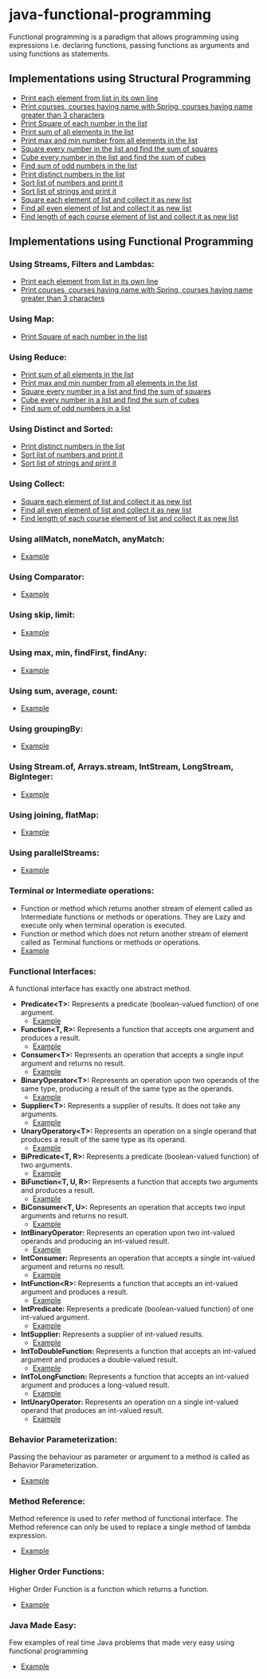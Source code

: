 # java-functional-programming
Functional programming is a paradigm that allows programming using expressions i.e. declaring functions, passing functions as arguments and using functions as statements.

## Implementations using Structural Programming
* [Print each element from list in its own line](src/main/java/com/ysingh/structure/ST01PrintListElement.java)
* [Print courses, courses having name with Spring, courses having name greater than 3 characters](src/main/java/com/ysingh/structure/ST02CourseExcerise.java)
* [Print Square of each number in the list](src/main/java/com/ysingh/structure/ST03PrintSquareOfEachListElement.java)
* [Print sum of all elements in the list](src/main/java/com/ysingh/structure/ST04AddNumbersInList.java)
* [Print max and min number from all elements in the list](src/main/java/com/ysingh/structure/ST05MaximumAndMinimumNumberInList.java)
* [Square every number in the list and find the sum of squares](src/main/java/com/ysingh/structure/ST06Excersise.java)
* [Cube every number in the list and find the sum of cubes](src/main/java/com/ysingh/structure/ST06Excersise.java)
* [Find sum of odd numbers in the list](src/main/java/com/ysingh/structure/ST06Excersise.java)
* [Print distinct numbers in the list](src/main/java/com/ysingh/structure/ST07DistinctAndSorted.java)
* [Sort list of numbers and print it](src/main/java/com/ysingh/structure/ST07DistinctAndSorted.java)
* [Sort list of strings and print it](src/main/java/com/ysingh/structure/ST07DistinctAndSorted.java)
* [Square each element of list and collect it as new list](src/main/java/com/ysingh/structure/ST08Collect.java)
* [Find all even element of list and collect it as new list](src/main/java/com/ysingh/structure/ST08Collect.java)
* [Find length of each course element of list and collect it as new list](src/main/java/com/ysingh/structure/ST08Collect.java)


## Implementations using Functional Programming

### Using Streams, Filters and Lambdas:
* [Print each element from list in its own line](/src/main/java/com/ysingh/functional/FP01PrintListElement.java)
* [Print courses, courses having name with Spring, courses having name greater than 3 characters](src/main/java/com/ysingh/functional/FP02CourseExcerise.java)

### Using Map:
* [Print Square of each number in the list](src/main/java/com/ysingh/functional/FP03PrintSquareOfEachListElement.java)

### Using Reduce:
* [Print sum of all elements in the list](src/main/java/com/ysingh/functional/FP04AddNumbersInList.java)
* [Print max and min number from all elements in the list](src/main/java/com/ysingh/functional/FP05MaximumAndMinimumNumberInList.java)
* [Square every number in a list and find the sum of squares](src/main/java/com/ysingh/functional/FP06Excersise.java)
* [Cube every number in a list and find the sum of cubes](src/main/java/com/ysingh/functional/FP06Excersise.java)
* [Find sum of odd numbers in a list](src/main/java/com/ysingh/functional/FP06Excersise.java)

### Using Distinct and Sorted:
* [Print distinct numbers in the list](src/main/java/com/ysingh/functional/FP07DistinctAndSorted.java)
* [Sort list of numbers and print it](src/main/java/com/ysingh/functional/FP07DistinctAndSorted.java)
* [Sort list of strings and print it](src/main/java/com/ysingh/functional/FP07DistinctAndSorted.java)

### Using Collect:
* [Square each element of list and collect it as new list](src/main/java/com/ysingh/functional/FP08Collect.java)
* [Find all even element of list and collect it as new list](src/main/java/com/ysingh/functional/FP08Collect.java)
* [Find length of each course element of list and collect it as new list](src/main/java/com/ysingh/functional/FP08Collect.java)

### Using allMatch, noneMatch, anyMatch:
* [Example](src/main/java/com/ysingh/functional/FP12CustomClass.java)

### Using Comparator:
* [Example](src/main/java/com/ysingh/functional/FP12CustomClass.java)

### Using skip, limit:
* [Example](src/main/java/com/ysingh/functional/FP12CustomClass.java)

### Using max, min, findFirst, findAny:
* [Example](src/main/java/com/ysingh/functional/FP12CustomClass.java)

### Using sum, average, count:
* [Example](src/main/java/com/ysingh/functional/FP12CustomClass.java)

### Using groupingBy:
* [Example](src/main/java/com/ysingh/functional/FP12CustomClass.java)

### Using Stream.of, Arrays.stream, IntStream, LongStream, BigInteger:
* [Example](src/main/java/com/ysingh/functional/FP13Miscellaneous.java)

### Using joining, flatMap:
* [Example](src/main/java/com/ysingh/functional/FP13Miscellaneous.java)

### Using parallelStreams:
* [Example](src/main/java/com/ysingh/functional/FP13Miscellaneous.java)

### Terminal or Intermediate operations:
* Function or method which returns another stream of element called as Intermediate functions or methods or operations. They are Lazy and execute only when terminal operation is executed.
* Function or method which does not return another stream of element called as Terminal functions or methods or operations.
* [Example](src/main/java/com/ysingh/functional/FP02CourseExcerise.java)

### Functional Interfaces:
A functional interface has exactly one abstract method.
* **Predicate\<T\>:** Represents a predicate (boolean-valued function) of one argument.
    * [Example](src/main/java/com/ysingh/functional/FP09FunctionalInterface.java)
* **Function\<T, R\>:** Represents a function that accepts one argument and produces a result.
    * [Example](src/main/java/com/ysingh/functional/FP09FunctionalInterface.java)
* **Consumer\<T\>:** Represents an operation that accepts a single input argument and returns no result.
    * [Example](src/main/java/com/ysingh/functional/FP09FunctionalInterface.java)
* **BinaryOperator\<T\>:** Represents an operation upon two operands of the same type, producing a result of the same type as the operands.
    * [Example](src/main/java/com/ysingh/functional/FP09FunctionalInterface.java)
* **Supplier\<T\>:** Represents a supplier of results. It does not take any arguments.
    * [Example](src/main/java/com/ysingh/functional/FP09FunctionalInterface.java)
* **UnaryOperatory\<T\>:** Represents an operation on a single operand that produces a result of the same type as its operand.
    * [Example](src/main/java/com/ysingh/functional/FP09FunctionalInterface.java)
* **BiPredicate\<T, R\>:** Represents a predicate (boolean-valued function) of two arguments.
    * [Example](src/main/java/com/ysingh/functional/FP09FunctionalInterface.java)
* **BiFunction\<T, U, R\>:** Represents a function that accepts two arguments and produces a result.
    * [Example](src/main/java/com/ysingh/functional/FP09FunctionalInterface.java)
* **BiConsumer\<T, U\>:** Represents an operation that accepts two input arguments and returns no result.
    * [Example](src/main/java/com/ysingh/functional/FP09FunctionalInterface.java)
* **IntBinaryOperator:** Represents an operation upon two int-valued operands and producing an int-valued result.
    * [Example](src/main/java/com/ysingh/functional/FP09FunctionalInterface.java)
* **IntConsumer:** Represents an operation that accepts a single int-valued argument and returns no result.
    * [Example](src/main/java/com/ysingh/functional/FP09FunctionalInterface.java)
* **IntFunction\<R\>:** Represents a function that accepts an int-valued argument and produces a result.
    * [Example](src/main/java/com/ysingh/functional/FP09FunctionalInterface.java)
* **IntPredicate:** Represents a predicate (boolean-valued function) of one int-valued argument.
    * [Example](src/main/java/com/ysingh/functional/FP09FunctionalInterface.java)
* **IntSupplier:** Represents a supplier of int-valued results.
    * [Example](src/main/java/com/ysingh/functional/FP09FunctionalInterface.java)
* **IntToDoubleFunction:** Represents a function that accepts an int-valued argument and produces a double-valued result.
    * [Example](src/main/java/com/ysingh/functional/FP09FunctionalInterface.java)
* **IntToLongFunction:** Represents a function that accepts an int-valued argument and produces a long-valued result.
    * [Example](src/main/java/com/ysingh/functional/FP09FunctionalInterface.java)
* **IntUnaryOperator:** Represents an operation on a single int-valued operand that produces an int-valued result.
    * [Example](src/main/java/com/ysingh/functional/FP09FunctionalInterface.java)
    
### Behavior Parameterization:
Passing the behaviour as parameter or argument to a method is called as Behavior Parameterization.
* [Example](src/main/java/com/ysingh/functional/FP10BehaviourParameterization.java)

### Method Reference:
Method reference is used to refer method of functional interface. The Method reference can only be used to replace a single method of lambda expression.
* [Example](src/main/java/com/ysingh/functional/FP11MethodReferences.java)

### Higher Order Functions:
Higher Order Function is a function which returns a function.
* [Example](src/main/java/com/ysingh/functional/FP12CustomClass.java)

### Java Made Easy:
Few examples of real time Java problems that made very easy using functional programming
* [Example](src/main/java/com/ysingh/functional/FP15JavaMadeEasy.java)